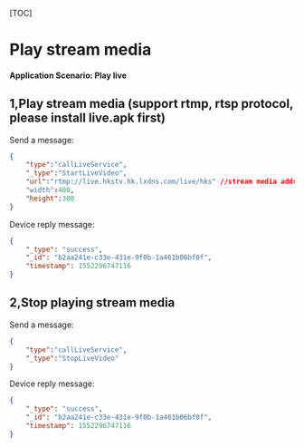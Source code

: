 

[TOC]



# Play stream media

#### Application Scenario: Play live

## 1,Play stream media (support rtmp, rtsp protocol, please install live.apk first)

Send a message:

```json
{
    "type":"callLiveService",
    "_type":"StartLiveVideo",
    "url":"rtmp://live.hkstv.hk.lxdns.com/live/hks" //stream media address
    "width":400,
    "height":300
}
```

Device reply message:

```json
{
    "_type": "success",
    "_id": "b2aa241e-c33e-431e-9f0b-1a461b06bf0f",
    "timestamp": 1552296747116
}
```

## 

## 2,Stop playing stream media

Send a message:

```json
{
    "type":"callLiveService",
    "_type":"StopLiveVideo"    
}
```

Device reply message:

```json
{
    "_type": "success",
    "_id": "b2aa241e-c33e-431e-9f0b-1a461b06bf0f",
    "timestamp": 1552296747116
}
```
